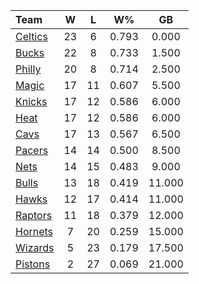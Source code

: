 | Team                            |  W  |  L  |  W%   |   GB   |
|:--------------------------------|:---:|:---:|:-----:|:------:|
| [Celtics](/r/bostonceltics)     | 23  |  6  | 0.793 | 0.000  |
| [Bucks](/r/MkeBucks)            | 22  |  8  | 0.733 | 1.500  |
| [Philly](/r/sixers)             | 20  |  8  | 0.714 | 2.500  |
| [Magic](/r/OrlandoMagic)        | 17  | 11  | 0.607 | 5.500  |
| [Knicks](/r/NYKnicks)           | 17  | 12  | 0.586 | 6.000  |
| [Heat](/r/heat)                 | 17  | 12  | 0.586 | 6.000  |
| [Cavs](/r/clevelandcavs)        | 17  | 13  | 0.567 | 6.500  |
| [Pacers](/r/pacers)             | 14  | 14  | 0.500 | 8.500  |
| [Nets](/r/GoNets)               | 14  | 15  | 0.483 | 9.000  |
| [Bulls](/r/chicagobulls)        | 13  | 18  | 0.419 | 11.000 |
| [Hawks](/r/AtlantaHawks)        | 12  | 17  | 0.414 | 11.000 |
| [Raptors](/r/torontoraptors)    | 11  | 18  | 0.379 | 12.000 |
| [Hornets](/r/CharlotteHornets)  |  7  | 20  | 0.259 | 15.000 |
| [Wizards](/r/washingtonwizards) |  5  | 23  | 0.179 | 17.500 |
| [Pistons](/r/DetroitPistons)    |  2  | 27  | 0.069 | 21.000 |
